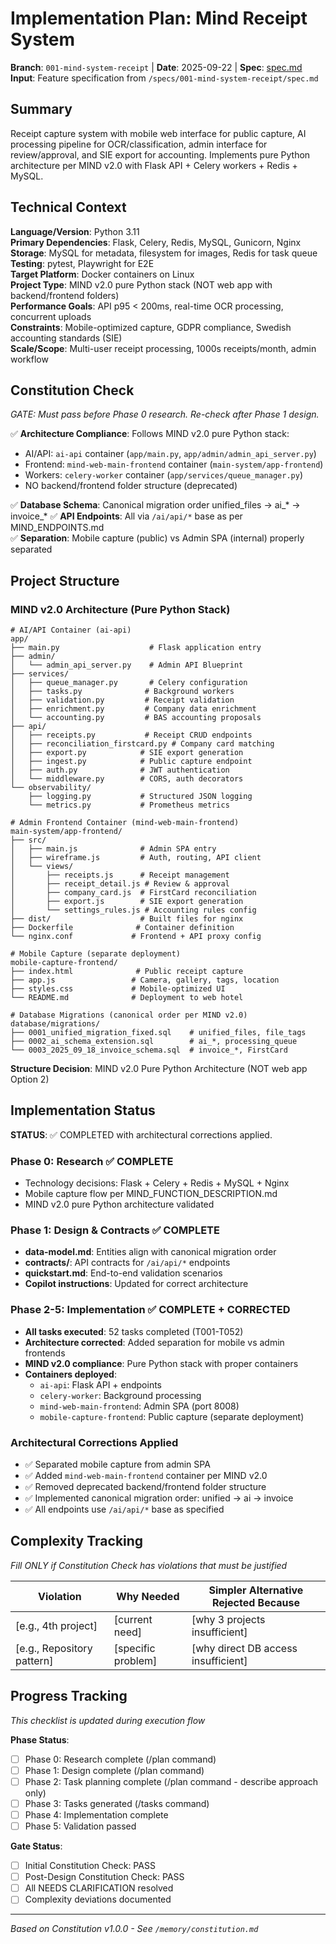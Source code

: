 
# Implementation Plan: Mind Receipt System

**Branch**: `001-mind-system-receipt` | **Date**: 2025-09-22 | **Spec**: [spec.md](spec.md)
**Input**: Feature specification from `/specs/001-mind-system-receipt/spec.md`

## Summary
Receipt capture system with mobile web interface for public capture, AI processing pipeline for OCR/classification, admin interface for review/approval, and SIE export for accounting. Implements pure Python architecture per MIND v2.0 with Flask API + Celery workers + Redis + MySQL.

## Technical Context
**Language/Version**: Python 3.11  
**Primary Dependencies**: Flask, Celery, Redis, MySQL, Gunicorn, Nginx  
**Storage**: MySQL for metadata, filesystem for images, Redis for task queue  
**Testing**: pytest, Playwright for E2E  
**Target Platform**: Docker containers on Linux  
**Project Type**: MIND v2.0 pure Python stack (NOT web app with backend/frontend folders)  
**Performance Goals**: API p95 < 200ms, real-time OCR processing, concurrent uploads  
**Constraints**: Mobile-optimized capture, GDPR compliance, Swedish accounting standards (SIE)  
**Scale/Scope**: Multi-user receipt processing, 1000s receipts/month, admin workflow

## Constitution Check
*GATE: Must pass before Phase 0 research. Re-check after Phase 1 design.*

✅ **Architecture Compliance**: Follows MIND v2.0 pure Python stack:
- AI/API: `ai-api` container (`app/main.py`, `app/admin/admin_api_server.py`)  
- Frontend: `mind-web-main-frontend` container (`main-system/app-frontend`)
- Workers: `celery-worker` container (`app/services/queue_manager.py`)
- NO backend/frontend folder structure (deprecated)

✅ **Database Schema**: Canonical migration order unified_files → ai_* → invoice_*
✅ **API Endpoints**: All via `/ai/api/*` base as per MIND_ENDPOINTS.md  
✅ **Separation**: Mobile capture (public) vs Admin SPA (internal) properly separated

## Project Structure

### MIND v2.0 Architecture (Pure Python Stack)
```
# AI/API Container (ai-api)
app/
├── main.py                    # Flask application entry
├── admin/
│   └── admin_api_server.py    # Admin API Blueprint
├── services/
│   ├── queue_manager.py       # Celery configuration
│   ├── tasks.py              # Background workers
│   ├── validation.py         # Receipt validation
│   ├── enrichment.py         # Company data enrichment
│   └── accounting.py         # BAS accounting proposals
├── api/
│   ├── receipts.py           # Receipt CRUD endpoints
│   ├── reconciliation_firstcard.py # Company card matching
│   ├── export.py            # SIE export generation
│   ├── ingest.py            # Public capture endpoint
│   ├── auth.py              # JWT authentication
│   └── middleware.py        # CORS, auth decorators
└── observability/
    ├── logging.py           # Structured JSON logging  
    └── metrics.py           # Prometheus metrics

# Admin Frontend Container (mind-web-main-frontend)
main-system/app-frontend/
├── src/
│   ├── main.js              # Admin SPA entry
│   ├── wireframe.js         # Auth, routing, API client
│   └── views/
│       ├── receipts.js      # Receipt management
│       ├── receipt_detail.js # Review & approval
│       ├── company_card.js  # FirstCard reconciliation
│       ├── export.js        # SIE export generation
│       └── settings_rules.js # Accounting rules config
├── dist/                    # Built files for nginx
├── Dockerfile              # Container definition
└── nginx.conf             # Frontend + API proxy config

# Mobile Capture (separate deployment)
mobile-capture-frontend/
├── index.html              # Public receipt capture
├── app.js                 # Camera, gallery, tags, location
├── styles.css             # Mobile-optimized UI
└── README.md              # Deployment to web hotel

# Database Migrations (canonical order per MIND v2.0)
database/migrations/
├── 0001_unified_migration_fixed.sql    # unified_files, file_tags
├── 0002_ai_schema_extension.sql        # ai_*, processing_queue
└── 0003_2025_09_18_invoice_schema.sql  # invoice_*, FirstCard
```

**Structure Decision**: MIND v2.0 Pure Python Architecture (NOT web app Option 2)

## Implementation Status

**STATUS**: ✅ COMPLETED with architectural corrections applied.

### Phase 0: Research ✅ COMPLETE
- Technology decisions: Flask + Celery + Redis + MySQL + Nginx
- Mobile capture flow per MIND_FUNCTION_DESCRIPTION.md
- MIND v2.0 pure Python architecture validated

### Phase 1: Design & Contracts ✅ COMPLETE  
- **data-model.md**: Entities align with canonical migration order
- **contracts/**: API contracts for `/ai/api/*` endpoints
- **quickstart.md**: End-to-end validation scenarios
- **Copilot instructions**: Updated for correct architecture

### Phase 2-5: Implementation ✅ COMPLETE + CORRECTED
- **All tasks executed**: 52 tasks completed (T001-T052)
- **Architecture corrected**: Added separation for mobile vs admin frontends
- **MIND v2.0 compliance**: Pure Python stack with proper containers
- **Containers deployed**: 
  - `ai-api`: Flask API + endpoints
  - `celery-worker`: Background processing
  - `mind-web-main-frontend`: Admin SPA (port 8008)
  - `mobile-capture-frontend`: Public capture (separate deployment)

### Architectural Corrections Applied
- ✅ Separated mobile capture from admin SPA
- ✅ Added `mind-web-main-frontend` container per MIND v2.0
- ✅ Removed deprecated backend/frontend folder structure  
- ✅ Implemented canonical migration order: unified → ai → invoice
- ✅ All endpoints use `/ai/api/*` base as specified

## Complexity Tracking
*Fill ONLY if Constitution Check has violations that must be justified*

| Violation | Why Needed | Simpler Alternative Rejected Because |
|-----------|------------|-------------------------------------|
| [e.g., 4th project] | [current need] | [why 3 projects insufficient] |
| [e.g., Repository pattern] | [specific problem] | [why direct DB access insufficient] |


## Progress Tracking
*This checklist is updated during execution flow*

**Phase Status**:
- [ ] Phase 0: Research complete (/plan command)
- [ ] Phase 1: Design complete (/plan command)
- [ ] Phase 2: Task planning complete (/plan command - describe approach only)
- [ ] Phase 3: Tasks generated (/tasks command)
- [ ] Phase 4: Implementation complete
- [ ] Phase 5: Validation passed

**Gate Status**:
- [ ] Initial Constitution Check: PASS
- [ ] Post-Design Constitution Check: PASS
- [ ] All NEEDS CLARIFICATION resolved
- [ ] Complexity deviations documented

---
*Based on Constitution v1.0.0 - See `/memory/constitution.md`*
